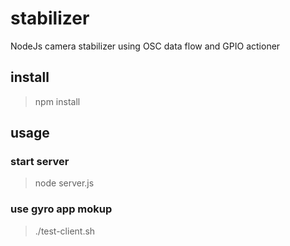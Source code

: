 stabilizer
==========

NodeJs camera stabilizer using OSC data flow and GPIO actioner

## install ##
> npm install

## usage ##
### start server ###
> node server.js

### use gyro app mokup ###
> ./test-client.sh
